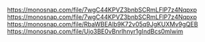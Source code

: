 https://monosnap.com/file/7wgC44KPVZ3bnbSCRmLFlP7z4Nqpxp
https://monosnap.com/file/7wgC44KPVZ3bnbSCRmLFlP7z4Nqpxp
https://monosnap.com/file/RbaWBEAlb9K72v05q9JgKUXMv9gQEB
https://monosnap.com/file/Ujo3BE0vBnrlhnyr1gIndBcs0mlwim

